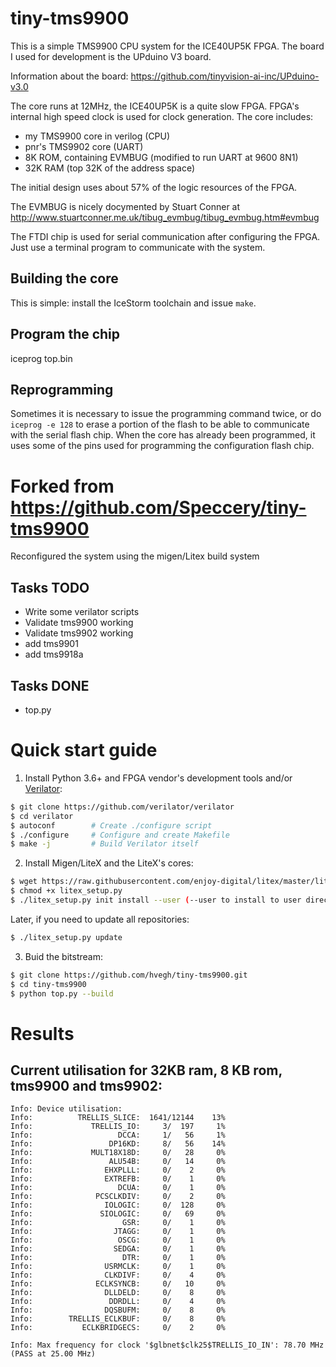 # tiny-tms9900

This is a simple TMS9900 CPU system for the ICE40UP5K FPGA.
The board I used for development is the UPduino V3 board.

Information about the board: https://github.com/tinyvision-ai-inc/UPduino-v3.0

The core runs at 12MHz, the ICE40UP5K is a quite slow FPGA. FPGA's internal high speed clock is used for clock generation. The core includes:
* my TMS9900 core in verilog (CPU)
* pnr's TMS9902 core (UART)
* 8K ROM, containing EVMBUG (modified to run UART at 9600 8N1)
* 32K RAM (top 32K of the address space)

The initial design uses about 57% of the logic resources of the FPGA.

The EVMBUG is nicely docymented by Stuart Conner at http://www.stuartconner.me.uk/tibug_evmbug/tibug_evmbug.htm#evmbug

The FTDI chip is used for serial communication after configuring the FPGA. Just use a terminal program to communicate with the system. 

Building the core
-----------------
This is simple: install the IceStorm toolchain and issue `make`.

Program the chip
----------------
iceprog top.bin

Reprogramming
-------------
Sometimes it is necessary to issue the programming command twice, or do `iceprog -e 128` to erase a portion of the flash to be able to communicate with the serial flash chip. When the core has already been programmed, it uses some of the pins used for programming the configuration flash chip.


# Forked from https://github.com/Speccery/tiny-tms9900

Reconfigured the system using the migen/Litex build system

Tasks TODO
----------
- Write some verilator scripts
- Validate tms9900 working
- Validate tms9902 working
- add tms9901
- add tms9918a

Tasks DONE
----------
- top.py


# Quick start guide

1. Install Python 3.6+ and FPGA vendor's development tools and/or [Verilator](http://www.veripool.org/):

```sh
$ git clone https://github.com/verilator/verilator
$ cd verilator
$ autoconf        # Create ./configure script
$ ./configure     # Configure and create Makefile
$ make -j         # Build Verilator itself
```

2. Install Migen/LiteX and the LiteX's cores:

```sh
$ wget https://raw.githubusercontent.com/enjoy-digital/litex/master/litex_setup.py
$ chmod +x litex_setup.py
$ ./litex_setup.py init install --user (--user to install to user directory)
```
  Later, if you need to update all repositories:
```sh
$ ./litex_setup.py update
```

3. Buid the bitstream:

```sh
$ git clone https://github.com/hvegh/tiny-tms9900.git
$ cd tiny-tms9900
$ python top.py --build
```

# Results

Current utilisation for 32KB ram, 8 KB rom, tms9900 and tms9902:
----------------------------------------------------------------
```
Info: Device utilisation:
Info: 	       TRELLIS_SLICE:  1641/12144    13%
Info: 	          TRELLIS_IO:     3/  197     1%
Info: 	                DCCA:     1/   56     1%
Info: 	              DP16KD:     8/   56    14%
Info: 	          MULT18X18D:     0/   28     0%
Info: 	              ALU54B:     0/   14     0%
Info: 	             EHXPLLL:     0/    2     0%
Info: 	             EXTREFB:     0/    1     0%
Info: 	                DCUA:     0/    1     0%
Info: 	           PCSCLKDIV:     0/    2     0%
Info: 	             IOLOGIC:     0/  128     0%
Info: 	            SIOLOGIC:     0/   69     0%
Info: 	                 GSR:     0/    1     0%
Info: 	               JTAGG:     0/    1     0%
Info: 	                OSCG:     0/    1     0%
Info: 	               SEDGA:     0/    1     0%
Info: 	                 DTR:     0/    1     0%
Info: 	             USRMCLK:     0/    1     0%
Info: 	             CLKDIVF:     0/    4     0%
Info: 	           ECLKSYNCB:     0/   10     0%
Info: 	             DLLDELD:     0/    8     0%
Info: 	              DDRDLL:     0/    4     0%
Info: 	             DQSBUFM:     0/    8     0%
Info: 	     TRELLIS_ECLKBUF:     0/    8     0%
Info: 	        ECLKBRIDGECS:     0/    2     0%

Info: Max frequency for clock '$glbnet$clk25$TRELLIS_IO_IN': 78.70 MHz (PASS at 25.00 MHz)
```
